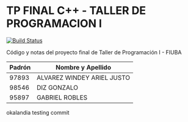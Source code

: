 


TP FINAL C++ - TALLER DE PROGRAMACION I
==========

[![Build Status](https://travis-ci.com/gabyrobles93/tp-final-taller.svg?token=Qx8C9xtSVWpLJwsqc4hb&branch=master)](https://travis-ci.com/gabyrobles93/tp-final-taller)

Código y notas del proyecto final de Taller de Programación I - FIUBA


| Padrón | Nombre y Apellido         |
|--------|---------------------------|
| 97893 | ALVAREZ WINDEY ARIEL JUSTO |
| 98546 | DIZ GONZALO                |
| 95897 | GABRIEL ROBLES             |

okalandia testing commit
